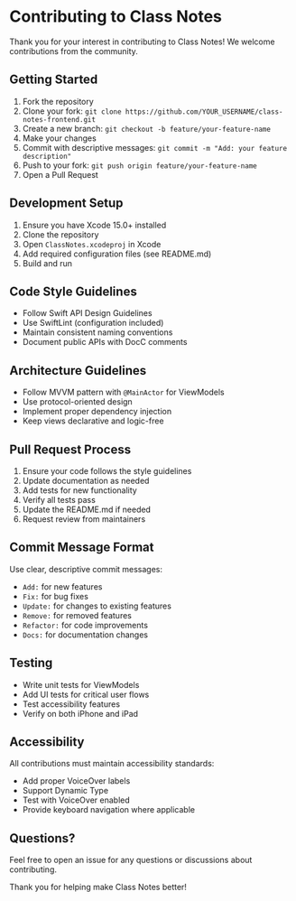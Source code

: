 # Contributing to Class Notes

Thank you for your interest in contributing to Class Notes! We welcome contributions from the community.

## Getting Started

1. Fork the repository
2. Clone your fork: `git clone https://github.com/YOUR_USERNAME/class-notes-frontend.git`
3. Create a new branch: `git checkout -b feature/your-feature-name`
4. Make your changes
5. Commit with descriptive messages: `git commit -m "Add: your feature description"`
6. Push to your fork: `git push origin feature/your-feature-name`
7. Open a Pull Request

## Development Setup

1. Ensure you have Xcode 15.0+ installed
2. Clone the repository
3. Open `ClassNotes.xcodeproj` in Xcode
4. Add required configuration files (see README.md)
5. Build and run

## Code Style Guidelines

- Follow Swift API Design Guidelines
- Use SwiftLint (configuration included)
- Maintain consistent naming conventions
- Document public APIs with DocC comments

## Architecture Guidelines

- Follow MVVM pattern with `@MainActor` for ViewModels
- Use protocol-oriented design
- Implement proper dependency injection
- Keep views declarative and logic-free

## Pull Request Process

1. Ensure your code follows the style guidelines
2. Update documentation as needed
3. Add tests for new functionality
4. Verify all tests pass
5. Update the README.md if needed
6. Request review from maintainers

## Commit Message Format

Use clear, descriptive commit messages:
- `Add:` for new features
- `Fix:` for bug fixes
- `Update:` for changes to existing features
- `Remove:` for removed features
- `Refactor:` for code improvements
- `Docs:` for documentation changes

## Testing

- Write unit tests for ViewModels
- Add UI tests for critical user flows
- Test accessibility features
- Verify on both iPhone and iPad

## Accessibility

All contributions must maintain accessibility standards:
- Add proper VoiceOver labels
- Support Dynamic Type
- Test with VoiceOver enabled
- Provide keyboard navigation where applicable

## Questions?

Feel free to open an issue for any questions or discussions about contributing.

Thank you for helping make Class Notes better! 